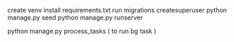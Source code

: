 create venv
install requirements.txt
run migrations
createsuperuser
python manage.py seed
python manage.py runserver

python manage.py process_tasks  ( to run bg task )
